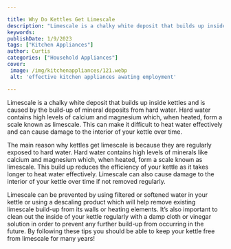 ```yaml
---

title: Why Do Kettles Get Limescale
description: "Limescale is a chalky white deposit that builds up inside kettles and is caused by the build-up of mineral deposits from hard wate...learn about it in this post"
keywords: 
publishDate: 1/9/2023
tags: ["Kitchen Appliances"]
author: Curtis
categories: ["Household Appliances"]
cover: 
 image: /img/kitchenappliances/121.webp
 alt: 'effective kitchen appliances awating employment'

---
```


Limescale is a chalky white deposit that builds up inside kettles and is caused by the build-up of mineral deposits from hard water. Hard water contains high levels of calcium and magnesium which, when heated, form a scale known as limescale. This can make it difficult to heat water effectively and can cause damage to the interior of your kettle over time. 

The main reason why kettles get limescale is because they are regularly exposed to hard water. Hard water contains high levels of minerals like calcium and magnesium which, when heated, form a scale known as limescale. This build up reduces the efficiency of your kettle as it takes longer to heat water effectively. Limescale can also cause damage to the interior of your kettle over time if not removed regularly. 

Limescale can be prevented by using filtered or softened water in your kettle or using a descaling product which will help remove existing limescale build-up from its walls or heating elements. It’s also important to clean out the inside of your kettle regularly with a damp cloth or vinegar solution in order to prevent any further build-up from occurring in the future. By following these tips you should be able to keep your kettle free from limescale for many years!
